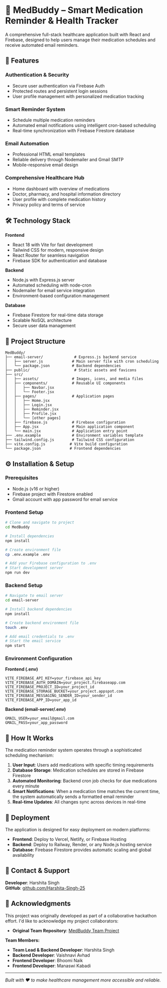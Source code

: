 # 💊 MedBuddy – Smart Medication Reminder & Health Tracker

A comprehensive full-stack healthcare application built with React and Firebase, designed to help users manage their medication schedules and receive automated email reminders.

## 🌟 Features

### Authentication & Security
- Secure user authentication via Firebase Auth
- Protected routes and persistent login sessions
- User profile management with personalized medication tracking

### Smart Reminder System
- Schedule multiple medication reminders
- Automated email notifications using intelligent cron-based scheduling
- Real-time synchronization with Firebase Firestore database

### Email Automation
- Professional HTML email templates
- Reliable delivery through Nodemailer and Gmail SMTP
- Mobile-responsive email design

### Comprehensive Healthcare Hub
- Home dashboard with overview of medications
- Doctor, pharmacy, and hospital information directory
- User profile with complete medication history
- Privacy policy and terms of service

## 🛠️ Technology Stack

**Frontend**
- React 18 with Vite for fast development
- Tailwind CSS for modern, responsive design
- React Router for seamless navigation
- Firebase SDK for authentication and database

**Backend**
- Node.js with Express.js server
- Automated scheduling with node-cron
- Nodemailer for email service integration
- Environment-based configuration management

**Database**
- Firebase Firestore for real-time data storage
- Scalable NoSQL architecture
- Secure user data management

## 📁 Project Structure

```
MedBuddy/
├── email-server/              # Express.js backend service
│   ├── server.js             # Main server file with cron scheduling
│   └── package.json          # Backend dependencies
├── public/                    # Static assets and favicons
├── src/
│   ├── assets/               # Images, icons, and media files
│   ├── components/           # Reusable UI components
│   │   ├── Navbar.jsx
│   │   └── Footer.jsx
│   ├── pages/                # Application pages
│   │   ├── Home.jsx
│   │   ├── Login.jsx
│   │   ├── Reminder.jsx
│   │   ├── Profile.jsx
│   │   └── [other pages]
│   ├── firebase.js           # Firebase configuration
│   ├── App.jsx               # Main application component
│   └── main.jsx              # Application entry point
├── .env.example              # Environment variables template
├── tailwind.config.js        # Tailwind CSS configuration
├── vite.config.js           # Vite build configuration
└── package.json             # Frontend dependencies
```

## ⚙️ Installation & Setup

### Prerequisites
- Node.js (v16 or higher)
- Firebase project with Firestore enabled
- Gmail account with app password for email service

### Frontend Setup

```bash
# Clone and navigate to project
cd MedBuddy

# Install dependencies
npm install

# Create environment file
cp .env.example .env

# Add your Firebase configuration to .env
# Start development server
npm run dev
```

### Backend Setup

```bash
# Navigate to email server
cd email-server

# Install backend dependencies
npm install

# Create backend environment file
touch .env

# Add email credentials to .env
# Start the email service
npm start
```

### Environment Configuration

**Frontend (.env)**
```env
VITE_FIREBASE_API_KEY=your_firebase_api_key
VITE_FIREBASE_AUTH_DOMAIN=your_project.firebaseapp.com
VITE_FIREBASE_PROJECT_ID=your_project_id
VITE_FIREBASE_STORAGE_BUCKET=your_project.appspot.com
VITE_FIREBASE_MESSAGING_SENDER_ID=your_sender_id
VITE_FIREBASE_APP_ID=your_app_id
```

**Backend (email-server/.env)**
```env
GMAIL_USER=your_email@gmail.com
GMAIL_PASS=your_app_password
```

## 🔄 How It Works

The medication reminder system operates through a sophisticated scheduling mechanism:

1. **User Input**: Users add medications with specific timing requirements
2. **Database Storage**: Medication schedules are stored in Firebase Firestore
3. **Automated Monitoring**: Backend cron job checks for due medications every minute
4. **Smart Notifications**: When a medication time matches the current time, the system automatically sends a formatted email reminder
5. **Real-time Updates**: All changes sync across devices in real-time

## 🚀 Deployment

The application is designed for easy deployment on modern platforms:

- **Frontend**: Deploy to Vercel, Netlify, or Firebase Hosting
- **Backend**: Deploy to Railway, Render, or any Node.js hosting service
- **Database**: Firebase Firestore provides automatic scaling and global availability

## 📧 Contact & Support

**Developer**: Harshita Singh    
**GitHub**: [github.com/Harshita-Singh-25](https://github.com/Harshita-Singh-25)

## 🤝 Acknowledgments

This project was originally developed as part of a collaborative hackathon effort. I'd like to acknowledge my project collaborators:

- **Original Team Repository**: [MedBuddy Team Project](https://github.com/Vaishnavii-01/MedBuddy)

**Team Members:**
- **Team Lead & Backend Developer**: Harshita Singh
- **Backend Developer**: Vaishnavi Avhad
- **Frontend Developer**: Bhoomi Naik
- **Frontend Developer**: Manaswi Kabadi

---

*Built with ❤️ to make healthcare management more accessible and reliable.*
